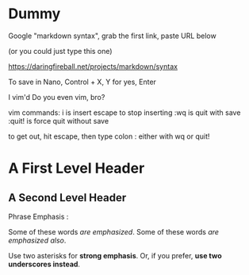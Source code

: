 # Dummy

Google "markdown syntax", grab the first link, paste URL below

(or you could just type this one)

https://daringfireball.net/projects/markdown/syntax

To save in Nano, Control + X, Y for yes, Enter

I vim'd
Do you even vim, bro?

vim commands:
i is insert
escape to stop inserting
:wq is quit with save
:quit! is force quit without save

to get out, hit escape, then type colon :
either with wq or quit!

A First Level Header
====================

A Second Level Header
---------------------

Phrase Emphasis :

Some of these words *are emphasized*.
Some of these words _are emphasized also_.

Use two asterisks for **strong emphasis**.
Or, if you prefer, __use two underscores instead__.
